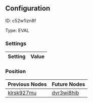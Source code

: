 # <nil>
## Configuration
ID:  c52w1izn8f

Type: EVAL 


### Settings
| Setting | Value  |
| :------------------------ | ---------------------------------------- |
 




### Position
| Previous Nodes | Future Nodes |
| :------------- | ------------ |
| [klrsk927mu](./klrsk927mu.md) | [dvr3wi8hib](./dvr3wi8hib.md) |
